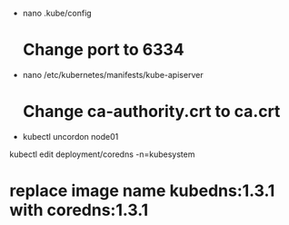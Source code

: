 - nano .kube/config
  # Change port to 6334
- nano /etc/kubernetes/manifests/kube-apiserver
  # Change ca-authority.crt to ca.crt
- kubectl uncordon node01

kubectl edit deployment/coredns -n=kubesystem
  # replace image name kubedns:1.3.1 with coredns:1.3.1
